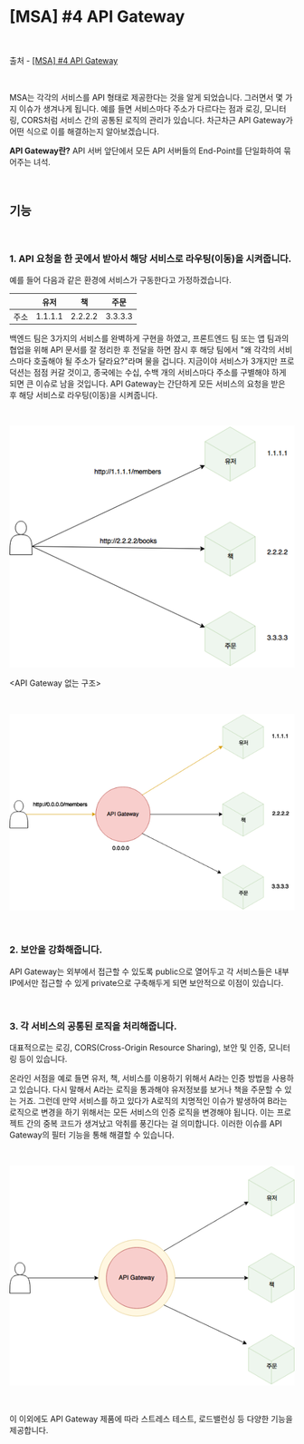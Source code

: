 # [MSA] #4 API Gateway

<br/>

출처 - [[MSA] #4 API Gateway](https://alwayspr.tistory.com/23)

<br/>

MSA는 각각의 서비스를 API 형태로 제공한다는 것을 알게 되었습니다. 그러면서 몇 가지 이슈가 생겨나게 됩니다. 예를 들면 서비스마다 주소가 다르다는 점과 로깅, 모니터링, CORS처럼 서비스 간의 공통된 로직의 관리가 있습니다. 차근차근 API Gateway가 어떤 식으로 이를 해결하는지 알아보겠습니다.

**API Gateway란?** API 서버 앞단에서 모든 API 서버들의 End-Point를 단일화하여 묶어주는 녀석.

<br/>

## 기능

<br/>

### 1. API 요청을 한 곳에서 받아서 해당 서비스로 라우팅(이동)을 시켜줍니다.

예를 들어 다음과 같은 환경에 서비스가 구동한다고 가정하겠습니다.

|      | 유저    | 책      | 주문    |
| ---- | ------- | ------- | ------- |
| 주소 | 1.1.1.1 | 2.2.2.2 | 3.3.3.3 |

백엔드 팀은 3가지의 서비스를 완벽하게 구현을 하였고, 프론트엔드 팀 또는 앱 팀과의 협업을 위해 API 문서를 잘 정리한 후 전달을 하면 잠시 후 해당 팀에서 "왜 각각의 서비스마다 호출해야 될 주소가 달라요?"라며 물을 겁니다. 지금이야 서비스가 3개지만 프로덕션는 점점 커갈 것이고, 종국에는 수십, 수백 개의 서비스마다 주소를 구별해야 하게 되면 큰 이슈로 남을 것입니다. API Gateway는 간단하게 모든 서비스의 요청을 받은 후 해당 서비스로 라우팅(이동)을 시켜줍니다.

<br/>

![images](../../../Images/20191128/20191128-1508-10.png)

<API Gateway 없는 구조>

<br/>

![images](../../../Images/20191128/20191128-1508-11.png)

<API Gateway>

<br/>

### 2. 보안을 강화해줍니다.

API Gateway는 외부에서 접근할 수 있도록 public으로 열어두고 각 서비스들은 내부 IP에서만 접근할 수 있게 private으로 구축해두게 되면 보안적으로 이점이 있습니다.

<br/>

### 3. 각 서비스의 공통된 로직을 처리해줍니다.

대표적으로는 로깅, CORS(Cross-Origin Resource Sharing), 보안 및 인증, 모니터링 등이 있습니다.

온라인 서점을 예로 들면 유저, 책, 서비스를 이용하기 위해서 A라는 인증 방법을 사용하고 있습니다. 다시 말해서 A라는 로직을 통과해야 유저정보를 보거나 책을 주문할 수 있는 거죠. 그런데 만약 서비스를 하고 있다가 A로직의 치명적인 이슈가 발생하여 B라는 로직으로 변경을 하기 위해서는 모든 서비스의 인증 로직을 변경해야 됩니다. 이는 프로젝트 간의 중복 코드가 생겨났고 악취를 풍긴다는 걸 의미합니다. 이러한 이슈를 API Gateway의 필터 기능을 통해 해결할 수 있습니다.

<br/>

![images](../../../Images/20191128/20191128-1508-12.png)

<br/>

이 이외에도 API Gateway 제품에 따라 스트레스 테스트, 로드밸런싱 등 다양한 기능을 제공합니다.
